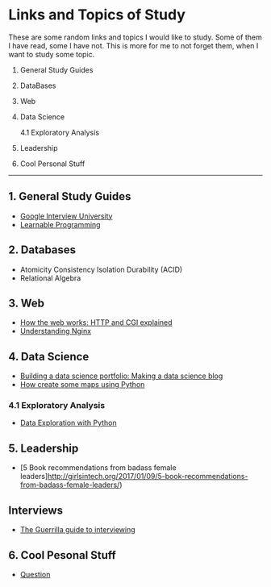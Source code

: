 # Links and Topics of Study

These are some random links and topics I would like to study. Some of them I have read, some I have not. This is more for me to
not forget them, when I want to study some topic.

1. General Study Guides

2. DataBases

3. Web

4. Data Science

   4.1 Exploratory Analysis
   
5. Leadership

6. Cool Personal Stuff
  
----------------------------------------------------------------------


## 1. General Study Guides

* [Google Interview University](https://github.com/jwasham/google-interview-university#why-use-it)
* [Learnable Programming](http://worrydream.com/LearnableProgramming/)

## 2. Databases

* Atomicity Consistency Isolation Durability (ACID)
* Relational Algebra

## 3. Web

* [How the web works: HTTP and CGI explained](http://www.garshol.priv.no/download/text/http-tut.html)
* [Understanding Nginx](https://www.digitalocean.com/community/tutorials/understanding-nginx-http-proxying-load-balancing-buffering-and-caching)

## 4. Data Science

* [Building a data science portfolio: Making a data science blog](https://www.dataquest.io/blog/how-to-setup-a-data-science-blog/)
* [How create some maps using Python](http://sensitivecities.com/so-youd-like-to-make-a-map-using-python-EN.html)

### 4.1 Exploratory Analysis

* [Data Exploration with Python](ttp://blog.districtdatalabs.com/data-exploration-with-python-1)

## 5. Leadership

* [5 Book recommendations from badass female leaders]http://girlsintech.org/2017/01/09/5-book-recommendations-from-badass-female-leaders/)

## Interviews

* [The Guerrilla guide to interviewing](https://www.joelonsoftware.com/2006/10/25/the-guerrilla-guide-to-interviewing-version-30/)

## 6. Cool Pesonal Stuff

* [Question](https://markmanson.net/question)
